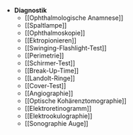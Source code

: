 - **Diagnostik**
	- [[Ophthalmologische Anamnese]]
	- [[Spaltlampe]]
	- [[Ophthalmoskopie]]
	- [[Ektropionieren]]
	- [[Swinging-Flashlight-Test]]
	- [[Perimetrie]]
	- [[Schirmer-Test]]
	- [[Break-Up-Time]]
	- [[Landolt-Ringe]]
	- [[Cover-Test]]
	- [[Angiographie]]
	- [[Optische Kohärenztomographie]]
	- [[Elektroretinogramm]]
	- [[Elektrookulographie]]
	- [[Sonographie Auge]]